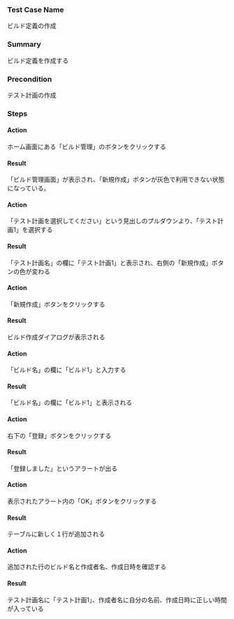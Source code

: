 ### Test Case Name
ビルド定義の作成

### Summary
ビルド定義を作成する

### Precondition
テスト計画の作成

### Steps

#### Action
ホーム画面にある「ビルド管理」のボタンをクリックする
#### Result
「ビルド管理画面」が表示され、「新規作成」ボタンが灰色で利用できない状態になっている。

#### Action
「テスト計画を選択してください」という見出しのプルダウンより、「テスト計画1」を選択する
#### Result
「テスト計画名」の欄に「テスト計画1」と表示され、右側の「新規作成」ボタンの色が変わる

#### Action
「新規作成」ボタンをクリックする
#### Result
ビルド作成ダイアログが表示される

#### Action
「ビルド名」の欄に「ビルド1」と入力する
#### Result
「ビルド名」の欄に「ビルド1」と表示される

#### Action
右下の「登録」ボタンをクリックする
#### Result
「登録しました」というアラートが出る

#### Action
表示されたアラート内の「OK」ボタンをクリックする
#### Result
テーブルに新しく１行が追加される

#### Action
追加された行のビルド名と作成者名、作成日時を確認する
#### Result
テスト計画名に「テスト計画1」、作成者名に自分の名前、作成日時に正しい時間が入っている
